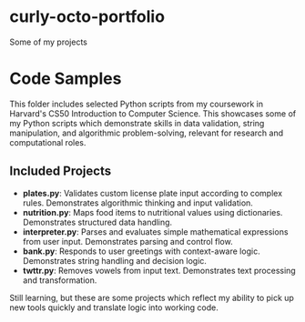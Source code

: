 # curly-octo-portfolio
Some of my projects


# Code Samples 

This folder includes selected Python scripts from my coursework in Harvard's CS50 Introduction to Computer Science. This showcases some of my Python scripts which demonstrate skills in data validation, string manipulation, and algorithmic problem-solving, relevant for research and computational roles.

## Included Projects

- **plates.py**: Validates custom license plate input according to complex rules. Demonstrates algorithmic thinking and input validation.
- **nutrition.py**: Maps food items to nutritional values using dictionaries. Demonstrates structured data handling.
- **interpreter.py**: Parses and evaluates simple mathematical expressions from user input. Demonstrates parsing and control flow.
- **bank.py**: Responds to user greetings with context-aware logic. Demonstrates string handling and decision logic.
- **twttr.py**: Removes vowels from input text. Demonstrates text processing and transformation.


Still learning, but these are some projects which reflect my ability to pick up new tools quickly and translate logic into working code.
